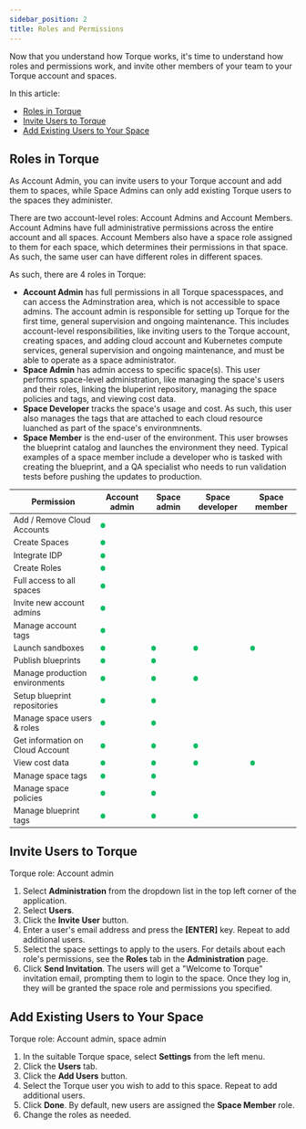 ```yaml
---
sidebar_position: 2
title: Roles and Permissions
---
```


Now that you understand how Torque works, it's time to understand how roles and permissions work, and invite other members of your team to your Torque account and spaces. 

In this article:

* [Roles in Torque](#roles-in-torque)
* [Invite Users to Torque](#invite-users-to-torque)
* [Add Existing Users to Your Space](#add-existing-users-to-your-space)

## Roles in Torque

As Account Admin, you can invite users to your Torque account and add them to spaces, while Space Admins can only add existing Torque users to the spaces they administer. 

There are two account-level roles: Account Admins and Account Members. Account Admins have full administrative permissions across the entire account and all spaces. Account Members also have a space role assigned to them for each space, which determines their permissions in that space. As such, the same user can have different roles in different spaces.

As such, there are 4 roles in Torque:
* **Account Admin** has full permissions in all Torque spacesspaces, and can access the Adminstration area, which is not accessible to space admins. The account admin is responsible for setting up Torque for the first time, general supervision and ongoing maintenance. This includes account-level responsibilities, like inviting users to the Torque account, creating spaces, and adding cloud account and Kubernetes compute services, general supervision and ongoing maintenance, and must be able to operate as a space administrator.
* **Space Admin** has admin access to specific space(s). This user performs space-level administration, like managing the space's users and their roles, linking the bluperint repository, managing the space policies and tags, and viewing cost data. 
* **Space Developer** tracks the space's usage and cost. As such, this user also manages the tags that are attached to each cloud resource luanched as part of the space's environmnents.
* **Space Member** is the end-user of the environment. This user browses the blueprint catalog and launches the environment they need. Typical examples of a space member include a developer who is tasked with creating the blueprint, and a QA specialist who needs to run validation tests before pushing the updates to production.

| Permission      | Account admin | Space admin | Space developer   | Space member |
| ----------- | ----------- | ----------- | ----------- | ----------- |
| Add / Remove Cloud Accounts	   | ![Locale Dropdown](/img/green-dot.png)      |||||
| Create Spaces	   | ![Locale Dropdown](/img/green-dot.png)        |||||
| Integrate IDP	   | ![Locale Dropdown](/img/green-dot.png)        |||||
| Create Roles	   | ![Locale Dropdown](/img/green-dot.png)        |||||
| Full access to all spaces	   | ![Locale Dropdown](/img/green-dot.png)        |||||
| Invite new account admins	   | ![Locale Dropdown](/img/green-dot.png)        |||||
| Manage account tags	   | ![Locale Dropdown](/img/green-dot.png)        |||||
| Launch sandboxes   | ![Locale Dropdown](/img/green-dot.png)        |![Locale Dropdown](/img/green-dot.png)  |![Locale Dropdown](/img/green-dot.png)|  ![Locale Dropdown](/img/green-dot.png)|
| Publish blueprints	   | ![Locale Dropdown](/img/green-dot.png)       |![Locale Dropdown](/img/green-dot.png)||||
| Manage production environments	   | ![Locale Dropdown](/img/green-dot.png)        |![Locale Dropdown](/img/green-dot.png)|![Locale Dropdown](/img/green-dot.png)||
| Setup blueprint repositories	   | ![Locale Dropdown](/img/green-dot.png)        |![Locale Dropdown](/img/green-dot.png)|||
| Manage space users & roles	   | ![Locale Dropdown](/img/green-dot.png)        |![Locale Dropdown](/img/green-dot.png)|||
| Get information on Cloud Account	   | ![Locale Dropdown](/img/green-dot.png)        |![Locale Dropdown](/img/green-dot.png)  |![Locale Dropdown](/img/green-dot.png)||
| View cost data	   | ![Locale Dropdown](/img/green-dot.png)        |![Locale Dropdown](/img/green-dot.png)  |![Locale Dropdown](/img/green-dot.png)|![Locale Dropdown](/img/green-dot.png)|
| Manage space tags	   | ![Locale Dropdown](/img/green-dot.png)        |![Locale Dropdown](/img/green-dot.png)||||
| Manage space policies	   | ![Locale Dropdown](/img/green-dot.png)        |![Locale Dropdown](/img/green-dot.png)||||
| Manage blueprint tags	   | ![Locale Dropdown](/img/green-dot.png)|![Locale Dropdown](/img/green-dot.png)|![Locale Dropdown](/img/green-dot.png)||

## Invite Users to Torque

Torque role: Account admin

1. Select **Administration** from the dropdown list in the top left corner of the application.
2. Select **Users**.
3. Click the **Invite User** button.
4. Enter a user's email address and press the **[ENTER]** key. Repeat to add additional users.
5. Select the space settings to apply to the users. For details about each role's permissions, see the **Roles** tab in the **Administration** page.
6. Click **Send Invitation**.
  The users will get a "Welcome to Torque" invitation email, prompting them to login to the space. Once they log in, they will be granted the space role and permissions you specified.

## Add Existing Users to Your Space

Torque role: Account admin, space admin

1. In the suitable Torque space, select **Settings** from the left menu.
2. Click the **Users** tab.
3. Click the **Add Users** button.
4. Select the Torque user you wish to add to this space. Repeat to add additional users.
5. Click **Done**.
   By default, new users are assigned the **Space Member** role. 
6. Change the roles as needed.